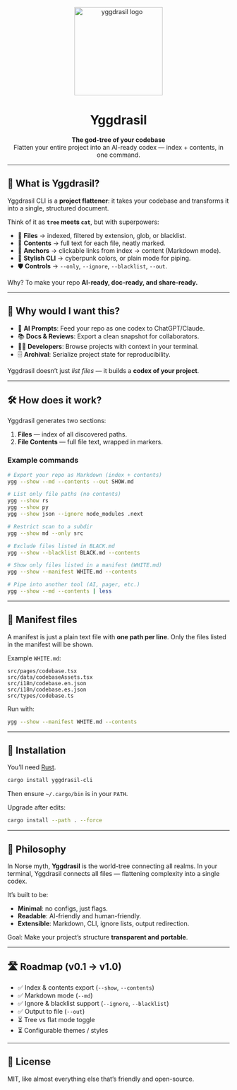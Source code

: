 <!-- LOGO -->
<p align="center">
  <img src="https://github.com/user-attachments/assets/ad569d6e-1e01-407c-a282-3e3d2abb97dd" width="200" alt="yggdrasil logo"/>
</p>

<h1 align="center"> Yggdrasil</h1>
<p align="center">
  <strong>The god-tree of your codebase</strong><br/>
Flatten your entire project into an AI-ready codex — index + contents, in one command.
</p>

---

## 🤔 What is Yggdrasil?

Yggdrasil CLI is a **project flattener**: it takes your codebase and transforms it into a single, structured document.  

Think of it as **`tree` meets `cat`**, but with superpowers:

- 📂 **Files** → indexed, filtered by extension, glob, or blacklist.  
- 📑 **Contents** → full text for each file, neatly marked.  
- 🔗 **Anchors** → clickable links from index → content (Markdown mode).  
- 🎨 **Stylish CLI** → cyberpunk colors, or plain mode for piping.  
- 🛡 **Controls** → `--only`, `--ignore`, `--blacklist`, `--out`.  

Why? To make your repo **AI-ready, doc-ready, and share-ready.**

---

## 🌟 Why would I want this?

- 🤖 **AI Prompts**: Feed your repo as one codex to ChatGPT/Claude.  
- 📚 **Docs & Reviews**: Export a clean snapshot for collaborators.  
- 🧑‍💻 **Developers**: Browse projects with context in your terminal.  
- 🗄️ **Archival**: Serialize project state for reproducibility.  

Yggdrasil doesn’t just *list files* — it builds a **codex of your project**.  

---

## 🛠 How does it work?

Yggdrasil generates two sections:  

1. **Files** — index of all discovered paths.  
2. **File Contents** — full file text, wrapped in markers.  

### Example commands

```bash
# Export your repo as Markdown (index + contents)
ygg --show --md --contents --out SHOW.md

# List only file paths (no contents)
ygg --show rs
ygg --show py
ygg --show json --ignore node_modules .next

# Restrict scan to a subdir
ygg --show md --only src

# Exclude files listed in BLACK.md
ygg --show --blacklist BLACK.md --contents

# Show only files listed in a manifest (WHITE.md)
ygg --show --manifest WHITE.md --contents

# Pipe into another tool (AI, pager, etc.)
ygg --show --md --contents | less
```

---

## 📄 Manifest files

A manifest is just a plain text file with **one path per line**.
Only the files listed in the manifest will be shown.

Example `WHITE.md`:

```
src/pages/codebase.tsx
src/data/codebaseAssets.tsx
src/i18n/codebase.en.json
src/i18n/codebase.es.json
src/types/codebase.ts
```

Run with:

```bash
ygg --show --manifest WHITE.md --contents
```

---

## 🚀 Installation

You’ll need [Rust](https://www.rust-lang.org/tools/install).

```bash
cargo install yggdrasil-cli
```

Then ensure `~/.cargo/bin` is in your `PATH`.

Upgrade after edits:

```bash
cargo install --path . --force
```

---

## 🌲 Philosophy

In Norse myth, **Yggdrasil** is the world-tree connecting all realms.
In your terminal, Yggdrasil connects all files — flattening complexity into a single codex.

It’s built to be:

* **Minimal**: no configs, just flags.
* **Readable**: AI-friendly and human-friendly.
* **Extensible**: Markdown, CLI, ignore lists, output redirection.

Goal: Make your project’s structure **transparent and portable**.

---

## 🛣 Roadmap (v0.1 → v1.0)

* ✅ Index & contents export (`--show`, `--contents`)
* ✅ Markdown mode (`--md`)
* ✅ Ignore & blacklist support (`--ignore`, `--blacklist`)
* ✅ Output to file (`--out`)
* ⏳ Tree vs flat mode toggle
* ⏳ Configurable themes / styles

---

## 📜 License

MIT, like almost everything else that’s friendly and open-source.
